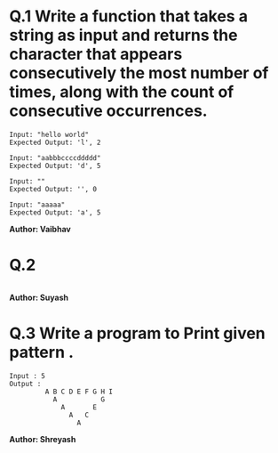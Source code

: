 # Q.1 Write a function that takes a string as input and returns the character that appears consecutively the most number of times, along with the count of consecutive occurrences.
```
Input: "hello world"
Expected Output: 'l', 2

Input: "aabbbccccddddd"
Expected Output: 'd', 5

Input: ""
Expected Output: '', 0

Input: "aaaaa"
Expected Output: 'a', 5
```
**Author: Vaibhav**

# Q.2 

```

```
**Author: Suyash**

# Q.3 Write a program to Print given pattern .
```
Input : 5
Output :
         A B C D E F G H I 
           A           G 
             A       E 
               A   C 
                 A 

```
**Author: Shreyash**

